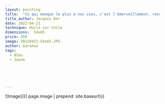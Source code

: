 ```yaml
---
layout: painting
title:  "Ce qui manque le plus à nos vies, c'est l'émerveillement. rencontrer ceux qui s'émerveillent encore, d'un rien, d'un papillon, de la pluie battante, d'un coquelicot, du chant d'un oiseau. ¨Presque rien. Beaucoup. " 
title_author: Jacques Dor   
date: 2022-04-21
technique: Huile sur toile
dimensions:  54x65
price: 450
image: 20220421-54x65.JPG
author: Garanse
tags:
  - Bleu
  - Jaune
  
 
  
  
  
---
```

![Image]({{ page.image | prepend: site.baseurl}})


